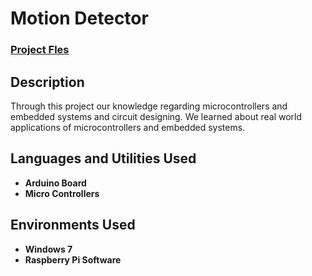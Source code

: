 <h1>Motion Detector</h1>

 ### [Project Fles](https://github.com/karnanijr1001/Motion-Detector)

<h2>Description</h2>
Through this project our knowledge regarding microcontrollers and embedded systems and circuit designing. We learned about real world applications of microcontrollers and embedded systems.<br/>


<h2>Languages and Utilities Used</h2>

- <b>Arduino Board</b> 
- <b>Micro Controllers</b>

<h2>Environments Used </h2>

- <b>Windows 7</b>
- <b>Raspberry Pi Software</b>
